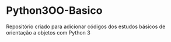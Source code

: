 # Python3OO-Basico
Repositório criado para adicionar códigos dos estudos básicos de orientação a objetos com Python 3
